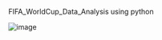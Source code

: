 FIFA_WorldCup_Data_Analysis using python 


![image](https://user-images.githubusercontent.com/26451679/170884878-0a9cb246-7956-43ac-b07c-2296a16ccce6.png)



